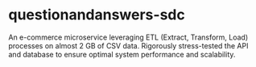 # questionandanswers-sdc

An e-commerce microservice leveraging ETL (Extract, Transform, Load) processes on almost 2 GB of CSV data. Rigorously stress-tested the API and database to ensure optimal system performance and scalability.
